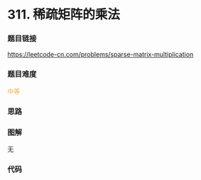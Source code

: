 # 311. 稀疏矩阵的乘法

### 题目链接

https://leetcode-cn.com/problems/sparse-matrix-multiplication

### 题目难度

<font color=#F0AD4E>中等</font>

### 思路



### 图解

无

### 代码

```python
```